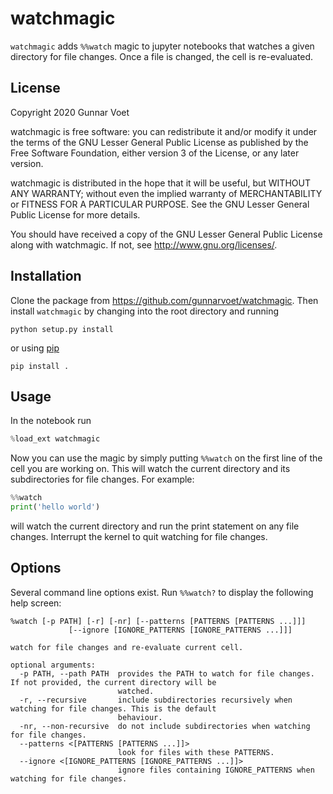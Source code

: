 # watchmagic

`watchmagic` adds `%%watch` magic to jupyter notebooks that watches a given directory for file changes. Once a file is changed, the cell is re-evaluated.

## License

Copyright 2020 Gunnar Voet

watchmagic is free software: you can redistribute it and/or modify
it under the terms of the GNU Lesser General Public License as published by
the Free Software Foundation, either version 3 of the License, or any later version.

watchmagic is distributed in the hope that it will be useful,
but WITHOUT ANY WARRANTY; without even the implied warranty of
MERCHANTABILITY or FITNESS FOR A PARTICULAR PURPOSE.  See the
GNU Lesser General Public License for more details.

You should have received a copy of the GNU Lesser General Public License
along with watchmagic.  If not, see <http://www.gnu.org/licenses/>.

## Installation

Clone the package from https://github.com/gunnarvoet/watchmagic. Then install `watchmagic`
by changing into the root directory and running

```shell
python setup.py install
```

or using [pip](https://pypi.org/project/pip/)

```shell
pip install .
```

## Usage

In the notebook run
```python
%load_ext watchmagic
```
Now you can use the magic by simply putting `%%watch` on the first line of the
cell you are working on. This will watch the current directory and its subdirectories for file changes. For example:
```python
%%watch
print('hello world')
```
will watch the current directory and run the print statement on any file changes. Interrupt the kernel to quit watching for file changes.

## Options
Several command line options exist. Run `%%watch?` to display the following help screen:

```
%watch [-p PATH] [-r] [-nr] [--patterns [PATTERNS [PATTERNS ...]]]
             [--ignore [IGNORE_PATTERNS [IGNORE_PATTERNS ...]]]

watch for file changes and re-evaluate current cell.

optional arguments:
  -p PATH, --path PATH  provides the PATH to watch for file changes. If not provided, the current directory will be
                        watched.
  -r, --recursive       include subdirectories recursively when watching for file changes. This is the default
                        behaviour.
  -nr, --non-recursive  do not include subdirectories when watching for file changes.
  --patterns <[PATTERNS [PATTERNS ...]]>
                        look for files with these PATTERNS.
  --ignore <[IGNORE_PATTERNS [IGNORE_PATTERNS ...]]>
                        ignore files containing IGNORE_PATTERNS when watching for file changes.
```
